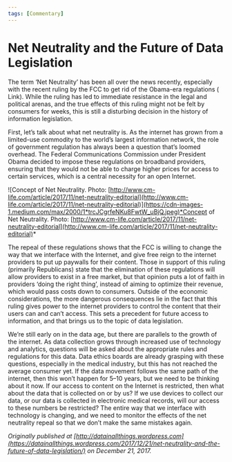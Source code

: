 ```yaml
---
tags: [Commentary]
---
```


# Net Neutrality and the Future of Data Legislation

The term ‘Net Neutrality’ has been all over the news recently, especially with the recent ruling by the FCC to get rid of the Obama-era regulations ( Link). While the ruling has led to immediate resistance in the legal and political arenas, and the true effects of this ruling might not be felt by consumers for weeks, this is still a disturbing decision in the history of information legislation.

First, let’s talk about what net neutrality is. As the internet has grown from a limited-use commodity to the world’s largest information network, the role of government regulation has always been a question that’s loomed overhead. The Federal Communications Commission under President Obama decided to impose these regulations on broadband providers, ensuring that they would not be able to charge higher prices for access to certain services, which is a central necessity for an open Internet.

![Concept of Net Neutrality. Photo: [http://www.cm-life.com/article/2017/11/net-neutrality-editorial](http://www.cm-life.com/article/2017/11/net-neutrality-editorial)](https://cdn-images-1.medium.com/max/2000/1*trcJCgrfeNKu8FwtW_uBjQ.jpeg)*Concept of Net Neutrality. Photo: [http://www.cm-life.com/article/2017/11/net-neutrality-editorial](http://www.cm-life.com/article/2017/11/net-neutrality-editorial)*

The repeal of these regulations shows that the FCC is willing to change the way that we interface with the Internet, and give free reign to the internet providers to put up paywalls for their content. Those in support of this ruling (primarily Republicans) state that the elimination of these regulations will allow providers to exist in a free market, but that opinion puts a lot of faith in providers ‘doing the right thing’, instead of aiming to optimize their revenue, which would pass costs down to consumers. Outside of the economic considerations, the more dangerous consequences lie in the fact that this ruling gives power to the internet providers to control the content that their users can and can’t access. This sets a precedent for future access to information, and that brings us to the topic of data legislation.

We’re still early on in the data age, but there are parallels to the growth of the internet. As data collection grows through increased use of technology and analytics, questions will be asked about the appropriate rules and regulations for this data. Data ethics boards are already grasping with these questions, especially in the medical industry, but this has not reached the average consumer yet. If the data movement follows the same path of the internet, then this won’t happen for 5–10 years, but we need to be thinking about it now. If our access to content on the Internet is restricted, then what about the data that is collected on or by us? If we use devices to collect our data, or our data is collected in electronic medical records, will our access to these numbers be restricted? The entire way that we interface with technology is changing, and we need to monitor the effects of the net neutrality repeal so that we don’t make the same mistakes again.

*Originally published at [http://datainallthings.wordpress.com](https://datainallthings.wordpress.com/2017/12/21/net-neutrality-and-the-future-of-data-legislation/) on December 21, 2017.*
